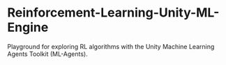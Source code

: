 # Reinforcement-Learning-Unity-ML-Engine
Playground for exploring RL algorithms with the Unity Machine Learning Agents Toolkit (ML-Agents).
